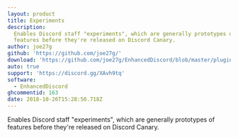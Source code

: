 ```yaml
---
layout: product
title: Experiments
description:
  Enables Discord staff "experiments", which are generally prototypes of
  features before they're released on Discord Canary.
author: joe27g
github: 'https://github.com/joe27g/'
download: 'https://github.com/joe27g/EnhancedDiscord/blob/master/plugins/experiments.js'
auto: true
support: 'https://discord.gg/XAvh9tq'
software:
  - EnhancedDiscord
ghcommentid: 163
date: 2018-10-26T15:28:50.718Z
---
```

Enables Discord staff "experiments", which are generally prototypes of features before they're released on Discord Canary.